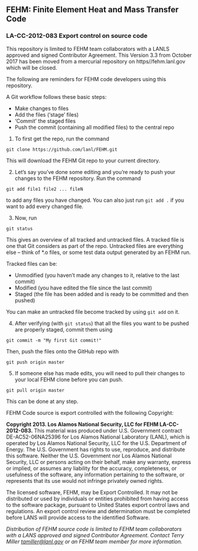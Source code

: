 ## FEHM: Finite Element Heat and Mass Transfer Code ##
### LA-CC-2012-083 Export control on source code ###

This repository is limited to FEHM team collaborators with a LANLS approved and signed Contributor Agreement.
This Version 3.3 from October 2017 has been moved from a mercurial repository on https//fehm.lanl.gov which will be closed.

The following are reminders for FEHM code developers using this repository.

A Git workflow follows these basic steps:
* Make changes to files
* Add the files (‘stage’ files)
* ‘Commit’ the staged files
* Push the commit (containing all modified files) to the central repo
 
1. To first get the repo, run the command

```
git clone https://github.com/lanl/FEHM.git
```

This will download the FEHM Git repo to your current directory.
 
2. Let’s say you’ve done some editing and you’re ready to push your changes to the FEHM repository.
Run the command

```
git add file1 file2 ... fileN
```
 
to add any files you have changed. You can also just run `git add .` if you want to add every changed file.
 
3. Now, run
 
``` 
git status
```
 
This gives an overview of all tracked and untracked files.
A tracked file is one that Git considers as part of the repo.
Untracked files are everything else – think of *.o files, or some test data output generated by an FEHM run.
 
Tracked files can be:
* Unmodified (you haven’t made any changes to it, relative to the last commit)
* Modified (you have edited the file since the last commit)
* Staged (the file has been added and is ready to be committed and then pushed)
 
You can make an untracked file become tracked by using `git add` on it.
 
4. After verifying (with `git status`) that all the files you want to be pushed are properly staged, commit them using

```
git commit -m "My first Git commit!"
```
 
Then, push the files onto the GitHub repo with

```
git push origin master
```
 
5. If someone else has made edits, you will need to pull their changes to your local FEHM clone before you can push.
 
```
git pull origin master
```
This can be done at any step.




FEHM Code source is export controlled with the following Copyright:

**Copyright 2013. Los Alamos National Security, LLC for FEHM LA-CC-2012-083.** This material was produced under U.S. Government contract DE-AC52-06NA25396 for Los Alamos National Laboratory (LANL), which is operated by Los Alamos National Security, LLC for the U.S. Department of Energy. The U.S. Government has rights to use, reproduce, and distribute this software. Neither the U.S. Government nor Los Alamos National Security, LLC or persons acting on their behalf, make any warranty, express or implied, or assumes any liability for the accuracy, completeness, or usefulness of the software, any information pertaining to the software, or represents that its use would not infringe privately owned rights.  

The licensed software, FEHM, may be Export Controlled. It may not be distributed or used by individuals or entities prohibited from having access to the software package, pursuant to United States export control laws and regulations. An export control review and determination must be completed before LANS will provide access to the identified Software. 

*Distribution of FEHM source code is limited to FEHM team collaborators with a LANS approved and signed Contributor Agreement. Contact Terry Miller tamiller@lanl.gov or an FEHM team member for more information.*
